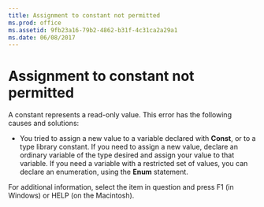```yaml
---
title: Assignment to constant not permitted
ms.prod: office
ms.assetid: 9fb23a16-79b2-4862-b31f-4c31ca2a29a1
ms.date: 06/08/2017
---
```



# Assignment to constant not permitted
A constant represents a read-only value. This error has the following causes and solutions:


- You tried to assign a new value to a variable declared with **Const**, or to a type library constant. If you need to assign a new value, declare an ordinary variable of the type desired and assign your value to that variable. If you need a variable with a restricted set of values, you can declare an enumeration, using the **Enum** statement.
    

For additional information, select the item in question and press F1 (in Windows) or HELP (on the Macintosh).

